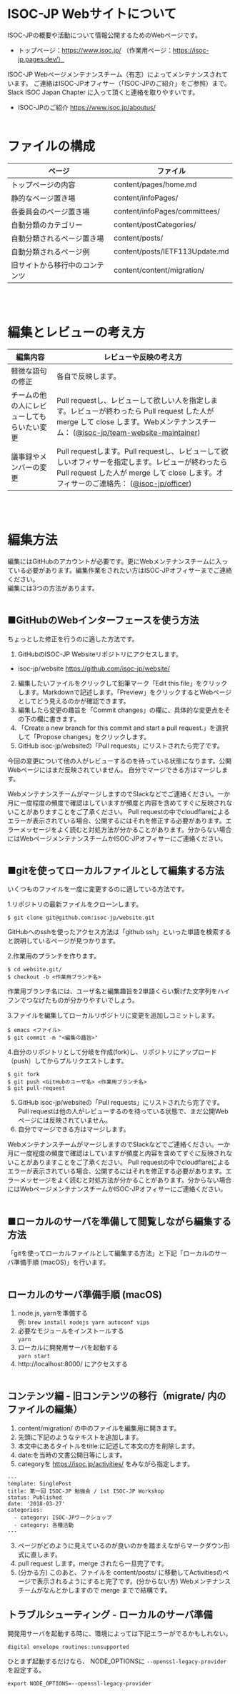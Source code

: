 
# ISOC-JP Webサイトについて

ISOC-JPの概要や活動について情報公開するためのWebページです。

* トップページ：https://www.isoc.jp/ （作業用ページ：https://isoc-jp.pages.dev/）

ISOC-JP Webページメンテナンスチーム（有志）によってメンテナンスされています。
ご連絡はISOC-JPオフィサー（「ISOC-JPのご紹介」をご参照）まで。Slack ISOC Japan Chapter に入って頂くと連絡を取りやすいです。

* ISOC-JPのご紹介
https://www.isoc.jp/aboutus/
<br><br>

# ファイルの構成

| ページ | ファイル |
| ---- | ---- |
| トップページの内容 | content/pages/home.md |
| 静的なページ置き場 | content/infoPages/ |
| 各委員会のページ置き場 | content/infoPages/committees/ |
| 自動分類のカテゴリー | content/postCategories/ |
| 自動分類されるページ置き場 | content/posts/ |
| 自動分類されるページ例 | content/posts/IETF113Update.md |
| 旧サイトから移行中のコンテンツ | content/content/migration/ |

<br><br>

# 編集とレビューの考え方

| 編集内容 | レビューや反映の考え方 |
| ---- | ---- |
| 軽微な語句の修正 | 各自で反映します。 |
| チームの他の人にレビューしてもらいたい変更 | Pull requestし、レビューして欲しい人を指定します。レビューが終わったら Pull request した人が merge して close します。Webメンテナンスチーム： ([@isoc-jp/team-website-maintainer](https://github.com/orgs/isoc-jp/teams/team-website-maintainer))  |
| 議事録やメンバーの変更 | Pull requestします。Pull requestし、レビューして欲しいオフィサーを指定します。レビューが終わったら Pull request した人が merge して close します。オフィサーのご連絡先： ([@isoc-jp/officer](https://github.com/orgs/isoc-jp/teams/officer)) |

<br><br>

# 編集方法

編集にはGitHubのアカウントが必要です。更にWebメンテナンスチームに入っている必要があります。編集作業をされたい方はISOC-JPオフィサーまでご連絡ください。<br>
編集には3つの方法があります。
<br><br>

## ■GitHubのWebインターフェースを使う方法

ちょっとした修正を行うのに適した方法です。

1. GitHubのISOC-JP Websiteリポジトリにアクセスします。

* isoc-jp/website
https://github.com/isoc-jp/website/

2. 編集したいファイルをクリックして鉛筆マーク「Edit this file」をクリックします。Markdownで記述します。「Preview」をクリックするとWebページとしてどう見えるのかが確認できます。
3. 編集したら変更の趣旨を「Commit changes」の欄に、具体的な変更点をその下の欄に書きます。
4. 「Create a new branch for this commit and start a pull request.」を選択して「Propose changes」をクリックします。
5. GitHub isoc-jp/websiteの「Pull requests」にリストされたら完了です。
 
今回の変更について他の人がレビューするのを待っている状態になります。公開Webページにはまだ反映されていません。
自分でマージできる方はマージします。

WebメンテナンスチームがマージしますのでSlackなどでご連絡ください。一か月に一度程度の頻度で確認はしていますが頻度と内容を含めてすぐに反映されないことがありますことをご了承ください。
Pull requestの中でcloudflareによるエラーが表示されている場合、公開するにはそれを修正する必要があります。エラーメッセージをよく読むと対処方法が分かることがあります。分からない場合にはWebページメンテナンスチームかISOC-JPオフィサーにご連絡ください。
<br><br>

## ■gitを使ってローカルファイルとして編集する方法

いくつものファイルを一度に変更するのに適している方法です。

1.リポジトリの最新ファイルをクローンします。

```{r}
$ git clone git@github.com:isoc-jp/website.git
```

GitHubへのsshを使ったアクセス方法は「github ssh」といった単語を検索すると説明しているページが見つかります。

2.作業用のプランチを作ります。

```{r}
$ cd website.git/
$ checkout -b <作業用ブランチ名>
```

作業用ブランチ名には、ユーザ名と編集趣旨を2単語くらい繋げた文字列をハイフンでつなげたものが分かりやすいでしょう。

3.ファイルを編集してローカルリポジトリに変更を追加しコミットします。

```{r}
$ emacs <ファイル>
$ git commit -m "<編集の趣旨>"
```

4.自分のリポジトリとして分岐を作成(fork)し、リポジトリにアップロード（push）してからプルリクエストします。

```{r}
$ git fork
$ git push <GitHubのユーザ名> <作業用ブランチ名>
$ git pull-request
```

5. GitHub isoc-jp/websiteの「Pull requests」にリストされたら完了です。Pull requestは他の人がレビューするのを待っている状態で、まだ公開Webページには反映されていません。
6. 自分でマージできる方はマージします。

WebメンテナンスチームがマージしますのでSlackなどでご連絡ください。一か月に一度程度の頻度で確認はしていますが頻度と内容を含めてすぐに反映されないことがありますことをご了承ください。
Pull requestの中でcloudflareによるエラーが表示されている場合、公開するにはそれを修正する必要があります。エラーメッセージをよく読むと対処方法が分かることがあります。分からない場合にはWebページメンテナンスチームかISOC-JPオフィサーにご連絡ください。
<br><br>

## ■ローカルのサーバを準備して閲覧しながら編集する方法

「gitを使ってローカルファイルとして編集する方法」と下記「ローカルのサーバ準備手順 (macOS)」を行います。
<br><br>

## ローカルのサーバ準備手順 (macOS)

1. node.js, yarnを準備する  
例: `brew install nodejs yarn autoconf vips`
2. 必要なモジュールをインストールする  
`yarn`
3. ローカルに開発用サーバを起動する  
`yarn start`
4. http://localhost:8000/ にアクセスする
<br><br>

## コンテンツ編 - 旧コンテンツの移行（migrate/ 内のファイルの編集）

1. content/migration/ の中のファイルを編集用に開きます。
2. 先頭に下記のようなテキストを追加します。
  1. 本文中にあるタイトルをtitle:に記述して本文の方を削除します。
  2. date:を当時の文書公開日等にします。
  3. categoryを https://isoc.jp/activities/ をみながら指定します。
```
---
template: SinglePost
title: 第一回 ISOC-JP 勉強会 / 1st ISOC-JP Workshop
status: Published
date: '2018-03-27'
categories:
  - category: ISOC-JPワークショップ
  - category: 各種活動
---
```
3. ページがどのように見えているのが良いのかを踏まえながらマークダウン形式に直します。
4. pull request します。merge されたら一旦完了です。
5. (分かる方) このあと、ファイルを content/posts/ に移動してActivitiesのページで表示されるようにすると完了です。(分からない方) Webメンテナンスチームがなんとかしますので merge までで結構です。

## トラブルシューティング - ローカルのサーバ準備

開発用サーバを起動する時に、環境によっては下記エラーがでるかもしれない。

```
digital envelope routines::unsupported
```

ひとまず起動するだけなら、
NODE_OPTIONSに `--openssl-legacy-provider` を設定する。

```
export NODE_OPTIONS=--openssl-legacy-provider
```
